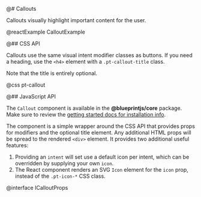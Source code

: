 @# Callouts

Callouts visually highlight important content for the user.

@reactExample CalloutExample

@## CSS API

Callouts use the same visual intent modifier classes as buttons. If you need a
heading, use the `<h4>` element with a `.pt-callout-title` class.

<div class="pt-callout pt-intent-primary pt-icon-info-sign">
    Note that the title is entirely optional.
</div>

@css pt-callout

@## JavaScript API

The `Callout` component is available in the **@blueprintjs/core** package.
Make sure to review the [getting started docs for installation info](#blueprint/getting-started).

The component is a simple wrapper around the CSS API that provides props for modifiers and the optional title
element. Any additional HTML props will be spread to the rendered `<div>` element. It provides two additional
useful features:

1. Providing an `intent` will set use a default icon per intent, which can be overridden by supplying
   your own `icon`.
1. The React component renders an SVG `Icon` element for the `icon` prop, instead of the `.pt-icon-*`
   CSS class.

@interface ICalloutProps
